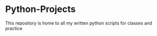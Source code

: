 # Python-Projects
This repository is home to all my written python scripts for classes and practice
